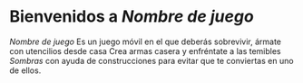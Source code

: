 # Bienvenidos a *Nombre de juego*
*Nombre de juego* Es un juego móvil en el que deberás sobrevivir, ármate con utencilios desde casa
Crea armas casera y enfréntate a las temibles *Sombras* con ayuda de construcciones para evitar que te
conviertas en uno de ellos.